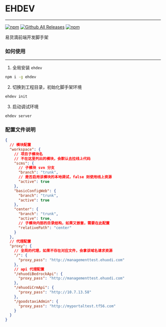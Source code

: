 # EHDEV
---

[![npm](https://img.shields.io/npm/v/ehdev.svg)]()
[![Github All Releases](https://img.shields.io/github/downloads/macisi/ehdev/total.svg)]()
[![npm](https://img.shields.io/npm/dt/ehdev.svg)]()

易货滴前端开发脚手架


### 如何使用
---

1. 全局安装 `ehdev`

```sh
npm i -g ehdev
```

2. 切换到工程目录，初始化脚手架环境

```sh
ehdev init
```

3. 启动调试环境

```sh
ehdev server
```

### 配置文件说明
```json
{
  // 模块配置
  "workspace": {
    // 项目子模块名
    // 不在这里列出的模块，会默认去拉线上代码
    "scms": {
      // 子模块 svn 分支
      "branch": "trunk",
      // 是否启用该模块的本地调试，false 则使用线上资源
      "active": true
    },
    "basicConfigWeb": {
      "branch": "trunk",
      "active": true
    },
    "center": {
      "branch": "trunk",
      "active": true,
      // 子模块内部的目录结构，如果又嵌套，需要在此配置
      "relativePath": "center"
    }
  },
  // 代理配置
  "proxy": {
    // 全局的代理，如果不存在对应文件，会拿该域名请求资源
    "/": {
      "proxy_pass": "http://managementtest.ehuodi.com"
    },
    // api 代理配置
    "/ehuodiBedrockApi": {
      "proxy_pass": "http://managementtest.ehuodi.com"
    },
    "/ehuodiCrmApi": {
      "proxy_pass": "http://10.7.13.58"
    },
    "/goodstaxiAdmin": {
      "proxy_pass": "http://myportaltest.tf56.com"
    }
  }
}
```

